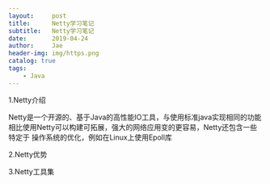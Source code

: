 ```yaml
---
layout:     post
title:      Netty学习笔记
subtitle:   Netty学习笔记
date:       2019-04-24
author:     Jae
header-img: img/https.png
catalog: true
tags:
    - Java
---
```


1.Netty介绍

Netty是一个开源的、基于Java的高性能IO工具，与使用标准java实现相同的功能相比使用Netty可以构建可拓展，强大的网络应用变的更容易，Netty还包含一些特定于
操作系统的优化，例如在Linux上使用Epoll库

2.Netty优势

3.Netty工具集
